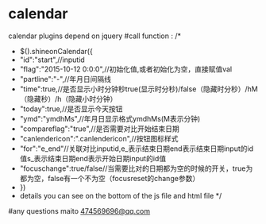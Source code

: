 # calendar
calendar plugins depend on jquery
#call function :
/*
 *  $().shineonCalendar({
 * 	"id":"start",//inputid
 * 	"flag":"2015-10-12 0:0:0",//初始化值,或者初始化为空，直接赋值val
 * 	"partline":"-",//年月日间隔线
 * 	"time":true,//是否显示小时分钟秒true(显示时分秒)/false（隐藏时分秒）/hM（隐藏秒）/h（隐藏小时分钟）
 * 	"today":true,//是否显示今天按钮
 *	"ymd":"ymdhMs",//年月日显示格式ymdhMs(M表示分钟)
 *	"compareflag":"true",//是否需要对比开始结束日期
 *  "canlendericon":".canlendericon",//按钮图标样式
 *	"for":"e_end"//关联对比inputid,e_表示结束日期end表示结束日期input的id值s_表示结束日期end表示开始日期input的id值
 *  "focuschange":true/false//当需要比对的日期都为空的时候的开关，true为都为空，false有一个不为空（focusreset的change参数）
 *	})
 *  details you can see on the bottom of the js file and html file
*/

#any questions maito 474569696@qq.com